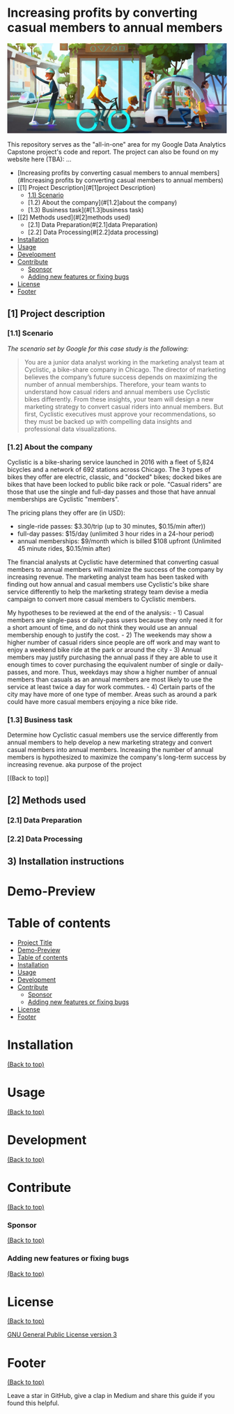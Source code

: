 # Increasing profits by converting casual members to annual members

![Image: Getty Images/iStock](https://raw.githubusercontent.com/CharlesIvia/cyclistic/main/images/bike.jpg)

<!-- badges open -->
<!-- 
![GitHub release (latest by date including pre-releases)](https://img.shields.io/github/v/release/navendu-pottekkat/awesome-readme?include_prereleases)
: This badge shows the version of the current release.

![GitHub last commit](https://img.shields.io/github/last-commit/navendu-pottekkat/awesome-readme)
: I think it is self-explanatory. This gives people an idea about how the project is being maintained.

![GitHub issues](https://img.shields.io/github/issues-raw/navendu-pottekkat/awesome-readme)
: This is a dynamic badge from [**Shields IO**](https://shields.io/) that tracks issues in your project and gets updated automatically. It gives the user an idea about the issues and they can just click the badge to view the issues.

![GitHub pull requests](https://img.shields.io/github/issues-pr/navendu-pottekkat/awesome-readme)
: This is also a dynamic badge that tracks pull requests. This notifies the maintainers of the project when a new pull request comes.

![GitHub All Releases](https://img.shields.io/github/downloads/navendu-pottekkat/awesome-readme/total): If you are not like me and your project gets a lot of downloads(*I envy you*) then you should have a badge that shows the number of downloads! This lets others know how **Awesome** your project is and is worth contributing to.

![GitHub](https://img.shields.io/github/license/navendu-pottekkat/awesome-readme)
: This shows what kind of open-source license your project uses. This is good idea as it lets people know how they can use your project for themselves.
-->
<!-- badges end -->


This repository serves as the "all-in-one" area for my Google Data Analytics Capstone project's code and report. The project can also be found on my website here (TBA): ...

- [Increasing profits by converting casual members to annual members](#Increasing profits by converting casual members to annual members)
- [[1] Project Description](#[1]project Description)
    - [1.1) Scenario](#[1.1]scenario)
    - [1.2) About the company](#[1.2]about the company)
    - [1.3) Business task](#[1.3]business task)
- [[2] Methods used](#[2]methods used)
    - [2.1] Data Preparation(#[2.1]data Preparation)
    - [2.2] Data Processing(#[2.2]data processing)
- [Installation](#installation)
- [Usage](#usage)
- [Development](#development)
- [Contribute](#contribute)
    - [Sponsor](#sponsor)
    - [Adding new features or fixing bugs](#adding-new-features-or-fixing-bugs)
- [License](#license)
- [Footer](#footer)

## [1] Project description 

### [1.1] Scenario

*The scenario set by Google for this case study is the following:*

> You are a junior data analyst working in the marketing analyst team at Cyclistic, a bike-share company in Chicago. The director of marketing believes the company’s future success depends on maximizing the number of annual memberships. Therefore, your team wants to understand how casual riders and annual members use Cyclistic bikes differently. From these insights, your team will design a new marketing strategy to convert casual riders into annual members. But first, Cyclistic executives must approve your recommendations, so they must be backed up with compelling data insights and professional data visualizations.

### [1.2] About the company

Cyclistic is a bike-sharing service launched in 2016 with a fleet of 5,824 bicycles and a network of 692 stations across Chicago. The 3 types of bikes they offer are electric, classic, and "docked" bikes; docked bikes are bikes that have been locked to public bike rack or pole. "Casual riders" are those that use the single and full-day passes and those that have annual memberships are Cyclistic "members".

The pricing plans they offer are (in USD): 
  - single-ride passes: \$3.30/trip (up to 30 minutes, \$0.15/min after))
  - full-day passes: \$15/day (unlimited 3 hour rides in a 24-hour period)
  - annual memberships: \$9/month which is billed \$108 upfront (Unlimited 45 minute rides, \$0.15/min after)
    
The financial analysts at Cyclistic have determined that converting casual members to annual members will maximize the success of the company by increasing revenue. The marketing analyst team has been tasked with finding out how annual and casual members use Cyclistic's bike share service differently to help the marketing strategy team devise a media campaign to convert more casual members to Cyclistic members. 

My hypotheses to be reviewed at the end of the analysis: 
    - 1) Casual members are single-pass or daily-pass users because they only need it for a short amount of time, and do not think they would use an annual membership enough to justify the cost. 
    - 2) The weekends may show a higher number of casual riders since people are off work and may want to enjoy a weekend bike ride at the park or around the city
    - 3) Annual members may justify purchasing the annual pass if they are able to use it enough times to cover purchasing the equivalent number of single or daily-passes, and more. Thus, weekdays may show a higher number of annual members than casuals as an annual members are most likely to use the service at least twice a day for work commutes. 
    - 4) Certain parts of the city may have more of one type of member. Areas such as around a park could have more casual members enjoying a nice bike ride.

### [1.3] Business task

Determine how Cyclistic casual members use the service differently from annual members to help develop a new marketing strategy and convert casual members into annual members. Increasing the number of annual members is hypothesized to maximize the company's long-term success by increasing revenue. 
aka purpose of the project

[(Back to top)]

## [2] Methods used

### [2.1] Data Preparation

### [2.2] Data Processing

## 3) Installation instructions

# Demo-Preview

<!-- Add a demo for your project -->

<!-- After you have written about your project, it is a good idea to have a demo/preview(**video/gif/screenshots** are good options) of your project so that people can know what to expect in your project. You could also add the demo in the previous section with the product description.

Here is a random GIF as a placeholder.

![Random GIF](https://media.giphy.com/media/ZVik7pBtu9dNS/giphy.gif) -->

# Table of contents

<!-- After you have introduced your project, it is a good idea to add a **Table of contents** or **TOC** as **cool** people say it. This would make it easier for people to navigate through your README and find exactly what they are looking for.

Here is a sample TOC(*wow! such cool!*) that is actually the TOC for this README. -->

- [Project Title](#project-title)
- [Demo-Preview](#demo-preview)
- [Table of contents](#table-of-contents)
- [Installation](#installation)
- [Usage](#usage)
- [Development](#development)
- [Contribute](#contribute)
    - [Sponsor](#sponsor)
    - [Adding new features or fixing bugs](#adding-new-features-or-fixing-bugs)
- [License](#license)
- [Footer](#footer)

# Installation
[(Back to top)](#table-of-contents)

<!-- *You might have noticed the **Back to top** button(if not, please notice, it's right there!). This is a good idea because it makes your README **easy to navigate.*** 

The first one should be how to install(how to generally use your project or set-up for editing in their machine).

This should give the users a concrete idea with instructions on how they can use your project repo with all the steps.

Following this steps, **they should be able to run this in their device.**

A method I use is after completing the README, I go through the instructions from scratch and check if it is working. -->

<!-- Here is a sample instruction:

To use this project, first clone the repo on your device using the command below:

```git init```

```git clone https://github.com/navendu-pottekkat/nsfw-filter.git``` -->

# Usage
[(Back to top)](#table-of-contents)

<!-- This is optional and it is used to give the user info on how to use the project after installation. This could be added in the Installation section also. -->

# Development
[(Back to top)](#table-of-contents)

<!-- This is the place where you give instructions to developers on how to modify the code.

You could give **instructions in depth** of **how the code works** and how everything is put together.

You could also give specific instructions to how they can setup their development environment.

Ideally, you should keep the README simple. If you need to add more complex explanations, use a wiki. Check out [this wiki](https://github.com/navendu-pottekkat/nsfw-filter/wiki) for inspiration. -->

# Contribute
[(Back to top)](#table-of-contents)

<!-- This is where you can let people know how they can **contribute** to your project. Some of the ways are given below.

Also this shows how you can add subsections within a section. -->

### Sponsor
[(Back to top)](#table-of-contents)

<!-- Your project is gaining traction and it is being used by thousands of people(***with this README there will be even more***). Now it would be a good time to look for people or organisations to sponsor your project. This could be because you are not generating any revenue from your project and you require money for keeping the project alive.

You could add how people can sponsor your project in this section. Add your patreon or GitHub sponsor link here for easy access.

A good idea is to also display the sponsors with their organisation logos or badges to show them your love!(*Someday I will get a sponsor and I can show my love*) -->

### Adding new features or fixing bugs
[(Back to top)](#table-of-contents)

<!-- This is to give people an idea how they can raise issues or feature requests in your projects. 

You could also give guidelines for submitting and issue or a pull request to your project.

Personally and by standard, you should use a [issue template](https://github.com/navendu-pottekkat/nsfw-filter/blob/master/ISSUE_TEMPLATE.md) and a [pull request template](https://github.com/navendu-pottekkat/nsfw-filter/blob/master/PULL_REQ_TEMPLATE.md)(click for examples) so that when a user opens a new issue they could easily format it as per your project guidelines.

You could also add contact details for people to get in touch with you regarding your project. -->

# License
[(Back to top)](#table-of-contents)

<!-- Adding the license to README is a good practice so that people can easily refer to it.

Make sure you have added a LICENSE file in your project folder. **Shortcut:** Click add new file in your root of your repo in GitHub > Set file name to LICENSE > GitHub shows LICENSE templates > Choose the one that best suits your project!

I personally add the name of the license and provide a link to it like below. -->

[GNU General Public License version 3](https://opensource.org/licenses/GPL-3.0)

# Footer
[(Back to top)](#table-of-contents)

<!-- Let's also add a footer because I love footers and also you **can** use this to convey important info.

Let's make it an image because by now you have realised that multimedia in images == cool(*please notice the subtle programming joke). -->

Leave a star in GitHub, give a clap in Medium and share this guide if you found this helpful.

<!-- Add the footer here -->

<!-- ![Footer](https://github.com/navendu-pottekkat/awesome-readme/blob/master/fooooooter.png) -->
